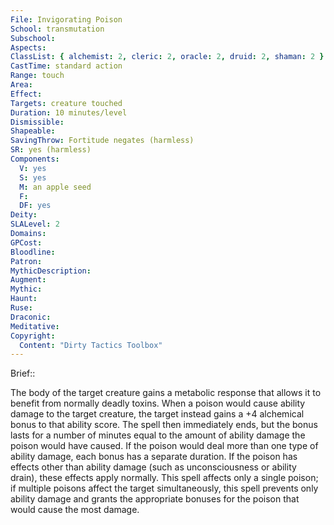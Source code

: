 ```yaml
---
File: Invigorating Poison
School: transmutation
Subschool: 
Aspects: 
ClassList: { alchemist: 2, cleric: 2, oracle: 2, druid: 2, shaman: 2 }
CastTime: standard action
Range: touch
Area: 
Effect: 
Targets: creature touched
Duration: 10 minutes/level
Dismissible: 
Shapeable: 
SavingThrow: Fortitude negates (harmless)
SR: yes (harmless)
Components:
  V: yes
  S: yes
  M: an apple seed
  F: 
  DF: yes
Deity: 
SLALevel: 2
Domains: 
GPCost: 
Bloodline: 
Patron: 
MythicDescription: 
Augment: 
Mythic: 
Haunt: 
Ruse: 
Draconic: 
Meditative: 
Copyright:
  Content: "Dirty Tactics Toolbox"
---
```

Brief:: 

The body of the target creature gains a metabolic response that allows it to benefit from normally deadly toxins. When a poison would cause ability damage to the target creature, the target instead gains a +4 alchemical bonus to that ability score. The spell then immediately ends, but the bonus lasts for a number of minutes equal to the amount of ability damage the poison would have caused. If the poison would deal more than one type of ability damage, each bonus has a separate duration. If the poison has effects other than ability damage (such as unconsciousness or ability drain), these effects apply normally. This spell affects only a single poison; if multiple poisons affect the target simultaneously, this spell prevents only ability damage and grants the appropriate bonuses for the poison that would cause the most damage.
